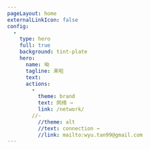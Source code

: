 ```yaml
---
pageLayout: home
externalLinkIcon: false
config:
  -
    type: hero
    full: true
    background: tint-plate
    hero:
      name: 呦
      tagline: 来啦
      text: 
      actions:
        -
          theme: brand
          text: 网络 →
          link: /network/
        //-
          //theme: alt
          //text: connection →
          //link: mailto:wyu.tan99@gmail.com
---
```

